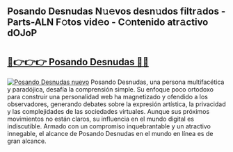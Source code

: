 ## Posando Desnudas N𝚞𝚎vos desn𝚞dos filtr𝚊dos - Parts-ALN F𝚘tos vid𝚎o - C𝚘ntenido atr𝚊ctivo dOJoP

# <h2><a href="http://mbdhib.tromn.icu/?c=Posando+Desnudas">🔗👉👉👉 Posando Desnudas 🔗🔗</a></h2>

[![Posando Desnudas nuevo](https://i.imgur.com/pEAQMta.gif)](http://mbdhib.tromn.icu/?c=Posando+Desnudas)
Posando Desnudas, una persona multifacética y paradójica, desafía la comprensión simple. Su enfoque poco ortodoxo para construir una personalidad web ha magnetizado y ofendido a los observadores, generando debates sobre la expresión artística, la privacidad y las complejidades de las sociedades virtuales. Aunque sus próximos movimientos no están claros, su influencia en el mundo digital es indiscutible. Armado con un compromiso inquebrantable y un atractivo innegable, el alcance de Posando Desnudas en el mundo en línea es de gran alcance.
